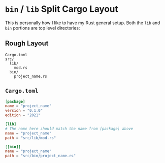 # `bin` / `lib` Split Cargo Layout

This is personally how I like to have my Rust general setup.
Both the `lib` and `bin` portions are top level directories:

## Rough Layout

```text
Cargo.toml
src/
  lib/
    mod.rs
  bin/
    project_name.rs
```

## `Cargo.toml`

```toml
[package]
name = "project_name"
version = "0.1.0"
edition = "2021"

[lib]
# The name here should match the name from [package] above
name = "project_name"
path = "src/lib/mod.rs"

[[bin]]
name = "project_name"
path = "src/bin/project_name.rs"
```
